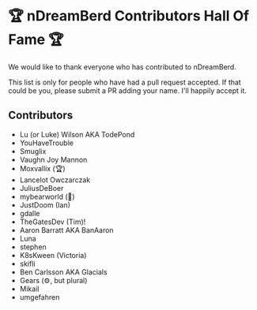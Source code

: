 # 🏆 nDreamBerd Contributors Hall Of Fame 🏆

We would like to thank everyone who has contributed to nDreamBerd.

This list is only for people who have had a pull request accepted. If that could be you, please submit a PR adding your name. I'll happily accept it.

## Contributors

- Lu (or Luke) Wilson AKA TodePond
- YouHaveTrouble
- Smuglix
- Vaughn Joy Mannon
- Moxvallix (🏆)
- Lancelot Owczarczak
- JuliusDeBoer
- mybearworld (🐻)
- JustDoom (Ian)
- gdalle
- TheGatesDev (Tim)!
- Aaron Barratt AKA BanAaron
- Luna
- stephen
- K8sKween (Victoria)
- skifli
- Ben Carlsson AKA Glacials
- Gears (⚙️, but plural)
- Mikail
- umgefahren
